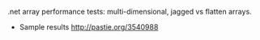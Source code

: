 .net array performance tests: multi-dimensional, jagged vs flatten arrays.

* Sample results http://pastie.org/3540988
